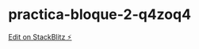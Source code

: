 # practica-bloque-2-q4zoq4

[Edit on StackBlitz ⚡️](https://stackblitz.com/edit/practica-bloque-2-q4zoq4)